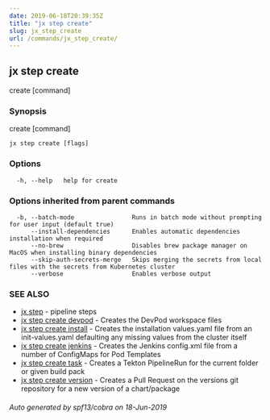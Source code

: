 ```yaml
---
date: 2019-06-18T20:39:35Z
title: "jx step create"
slug: jx_step_create
url: /commands/jx_step_create/
---
```

## jx step create

create [command]

### Synopsis

create [command]

```
jx step create [flags]
```

### Options

```
  -h, --help   help for create
```

### Options inherited from parent commands

```
  -b, --batch-mode                Runs in batch mode without prompting for user input (default true)
      --install-dependencies      Enables automatic dependencies installation when required
      --no-brew                   Disables brew package manager on MacOS when installing binary dependencies
      --skip-auth-secrets-merge   Skips merging the secrets from local files with the secrets from Kubernetes cluster
      --verbose                   Enables verbose output
```

### SEE ALSO

* [jx step](/commands/jx_step/)	 - pipeline steps
* [jx step create devpod](/commands/jx_step_create_devpod/)	 - Creates the DevPod workspace files
* [jx step create install](/commands/jx_step_create_install/)	 - Creates the installation values.yaml file from an init-values.yaml defaulting any missing values from the cluster itself
* [jx step create jenkins](/commands/jx_step_create_jenkins/)	 - Creates the Jenkins config.xml file from a number of ConfigMaps for Pod Templates
* [jx step create task](/commands/jx_step_create_task/)	 - Creates a Tekton PipelineRun for the current folder or given build pack
* [jx step create version](/commands/jx_step_create_version/)	 - Creates a Pull Request on the versions git repository for a new version of a chart/package

###### Auto generated by spf13/cobra on 18-Jun-2019
